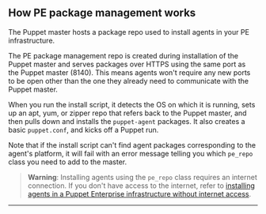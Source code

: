 <!--Concepts provide context for task and reference topics. -->

## How PE package management works

The Puppet master hosts a package repo used to install agents in your PE infrastructure.

The PE package management repo is created during installation of the Puppet master and serves packages over HTTPS using the same port as the Puppet master (8140). This means agents won't require any new ports to be open other than the one they already need to communicate with the Puppet master.

When you run the install script, it detects the OS on which it is running, sets up an apt, yum, or zipper repo that refers back to the Puppet master, and then pulls down and installs the `puppet-agent` packages. It also creates a basic `puppet.conf`, and kicks off a Puppet run.

Note that if the install script can't find agent packages corresponding to the agent's platform, it will fail with an error message telling you which `pe_repo` class you need to add to the master.


>**Warning**: Installing agents using the `pe_repo` class requires an internet connection. If you don't have access to the internet, refer to [installing agents in a Puppet Enterprise infrastructure without internet access](#installing-agents-in-a-puppet-enterprise-infrastructure-without-internet-access).

* * *
